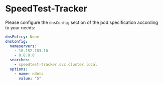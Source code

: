 # SpeedTest-Tracker

Please configure the `dnsConfig` section of the pod specification according to your needs:

```yml
dnsPolicy: None
dnsConfig:
  nameservers:
    - 10.152.183.10
    - 8.8.8.8
  searches:
    - speedtest-tracker.svc.cluster.local
  options:
    - name: ndots
      value: "5"
```
